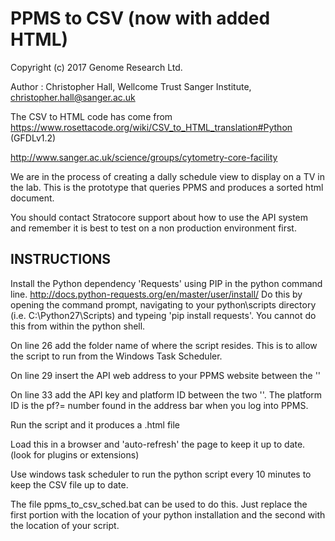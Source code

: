 # PPMS to CSV (now with added HTML)
 
Copyright (c) 2017 Genome Research Ltd.

Author : Christopher Hall, Wellcome Trust Sanger Institute, christopher.hall@sanger.ac.uk

The CSV to HTML code has come from https://www.rosettacode.org/wiki/CSV_to_HTML_translation#Python (GFDLv1.2)

http://www.sanger.ac.uk/science/groups/cytometry-core-facility

We are in the process of creating a dally schedule view to display on a TV in the lab.  This is the prototype that queries PPMS and produces a sorted html document.

You should contact Stratocore support about how to use the API system and remember it is best to test on a non production environment first.

## INSTRUCTIONS
Install the Python dependency 'Requests' using PIP in the python command line.  http://docs.python-requests.org/en/master/user/install/  Do this by opening the command prompt, navigating to your python\scripts directory (i.e. C:\Python27\Scripts) and typeing 'pip install requests'.  You cannot do this from within the python shell.

On line 26 add the folder name of where the script resides.  This is to allow the script to run from the Windows Task Scheduler.

On line 29 insert the API web address to your PPMS website between the ''

On line 33 add the API key and platform ID between the two ''.  The platform ID is the pf?= number found in the address bar when you log into PPMS.

Run the script and it produces a .html file

Load this in a browser and 'auto-refresh' the page to keep it up to date.  (look for plugins or extensions)

Use windows task scheduler to run the python script every 10 minutes to keep the CSV file up to date.

The file ppms_to_csv_sched.bat can be used to do this.  Just replace the first portion with the location of your python installation and the second with the location of your script.

